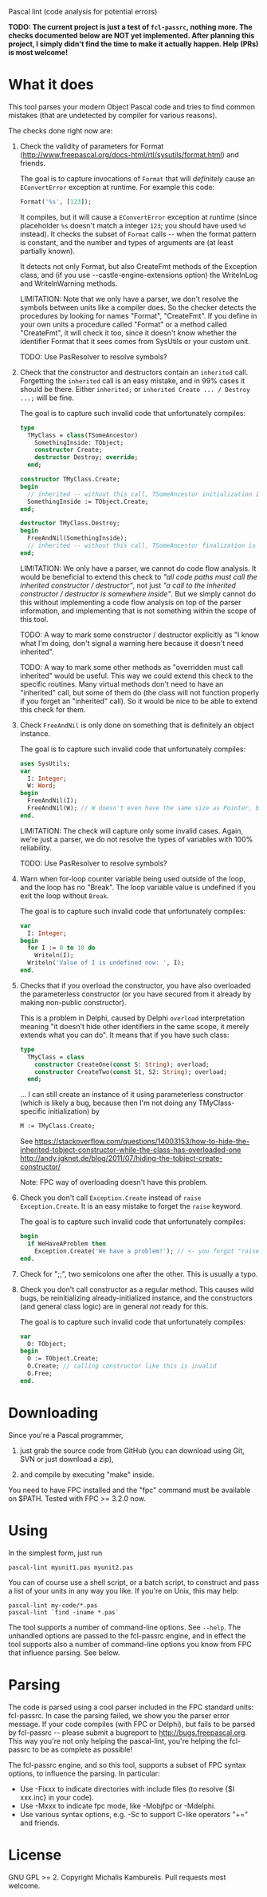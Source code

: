 Pascal lint (code analysis for potential errors)

**TODO: The current project is just a test of `fcl-passrc`, nothing more. The checks documented below are NOT yet implemented. After planning this project, I simply didn't find the time to make it actually happen. Help (PRs) is most welcome!**

# What it does

This tool parses your modern Object Pascal code and tries to find common mistakes (that are undetected by compiler for various reasons).

The checks done right now are:

1. Check the validity of parameters for Format (http://www.freepascal.org/docs-html/rtl/sysutils/format.html) and friends.

    The goal is to capture invocations of `Format` that will *definitely* cause an `EConvertError` exception at runtime. For example this code:

    ```pascal
    Format('%s', [123]);
    ```

    It compiles, but it will cause a `EConvertError` exception at runtime (since placeholder `%s` doesn't match a integer `123`; you should have used `%d` instead). It checks the subset of `Format` calls -- when the format pattern is constant, and the number and types of arguments are (at least partially known).

    It detects not only Format, but also CreateFmt methods of the Exception class, and (if you use --castle-engine-extensions option) the WritelnLog and WritelnWarning methods.

    LIMITATION: Note that we only have a parser, we don't resolve the symbols between units like a compiler does. So the checker detects the procedures by looking for names "Format", "CreateFmt". If you define in your own units a procedure called "Format" or a method called "CreateFmt", it will check it too, since it doesn't know whether the identifier Format that it sees comes from SysUtils or your custom unit.

    TODO: Use PasResolver to resolve symbols?

2. Check that the constructor and destructors contain an `inherited` call. Forgetting the `inherited` call is an easy mistake, and in 99% cases it should be there. Either `inherited;` or `inherited Create ... / Destroy ...;` will be fine.

    The goal is to capture such invalid code that unfortunately compiles:

    ```pascal
    type
      TMyClass = class(TSomeAncestor)
        SomethingInside: TObject;
        constructor Create;
        destructor Destroy; override;
      end;

    constructor TMyClass.Create;
    begin
      // inherited -- without this call, TSomeAncestor initialization is not done
      SomethingInside := TObject.Create;
    end;

    destructor TMyClass.Destroy;
    begin
      FreeAndNil(SomethingInside);
      // inherited -- without this call, TSomeAncestor finalization is not done
    end;
    ```

    LIMITATION: We only have a parser, we cannot do code flow analysis. It would be beneficial to extend this check to _"all code paths must call the inherited constructor / destructor"_, not just _"a call to the inherited constructor / destructor is somewhere inside"_. But we simply cannot do this without implementing a code flow analysis on top of the parser information, and implementing that is not something within the scope of this tool.

    TODO: A way to mark some constructor / destructor explicitly as "I know what I'm doing, don't signal a warning here because it doesn't need inherited".

    TODO: A way to mark some other methods as "overridden must call inherited" would be useful. This way we could extend this check to the specific routines. Many virtual methods don't need to have an "inherited" call, but some of them do (the class will not function properly if you forget an "inherited" call). So it would be nice to be able to extend this check for them.

3. Check `FreeAndNil` is only done on something that is definitely an object instance.

    The goal is to capture such invalid code that unfortunately compiles:

    ```pascal
    uses SysUtils;
    var
      I: Integer;
      W: Word;
    begin
      FreeAndNil(I);
      FreeAndNil(W); // W doesn't even have the same size as Pointer, but stupid FreeAndNil still compiles!
    end.
    ```

    LIMITATION: The check will capture only some invalid cases. Again, we're just a parser, we do not resolve the types of variables with 100% reliability.

    TODO: Use PasResolver to resolve symbols?

4. Warn when for-loop counter variable being used outside of the loop, and the loop has no "Break". The loop variable value is undefined if you exit the loop without `Break`.

    The goal is to capture such invalid code that unfortunately compiles:

    ```pascal
    var
      I: Integer;
    begin
      for I := 0 to 10 do
        Writeln(I);
      Writeln('Value of I is undefined now: ', I);
    end.
    ```

5. Checks that if you overload the constructor, you have also overloaded the parameterless constructor (or you have secured from it already by making non-public constructor).

    This is a problem in Delphi, caused by Delphi `overload` interpretation meaning "it doesn't hide other identifiers in the same scope, it merely extends what you can do". It means that if you have such class:

    ```pascal
    type
      TMyClass = class
        constructor CreateOne(const S: String); overload;
        constructor CreateTwo(const S1, S2: String); overload;
      end;
    ```

    ... I can still create an instance of it using parameterless constructor (which is likely a bug, because then I'm not doing any TMyClass-specific initialization) by

    ```pascal
    M := TMyClass.Create;
    ```

    See
    https://stackoverflow.com/questions/14003153/how-to-hide-the-inherited-tobject-constructor-while-the-class-has-overloaded-one
    http://andy.jgknet.de/blog/2011/07/hiding-the-tobject-create-constructor/

    Note: FPC way of overloading doesn't have this problem.

6. Check you don't call `Exception.Create` instead of `raise Exception.Create`. It is an easy mistake to forget the `raise` keyword.

    The goal is to capture such invalid code that unfortunately compiles:

    ```pascal
    begin
      if WeHaveAProblem then
        Exception.Create('We have a problem!'); // <- you forgot "raise"
    end.
    ```

7. Check for ";;", two semicolons one after the other. This is usually a typo.

8. Check you don't call constructor as a regular method. This causes wild bugs, be reinitializing already-initialized instance, and the constructors (and general class logic) are in general *not* ready for this.

    The goal is to capture such invalid code that unfortunately compiles:

    ```pascal
    var
      O: TObject;
    begin
      O := TObject.Create;
      O.Create; // calling constructor like this is invalid
      O.Free;
    end.
    ```

# Downloading

Since you're a Pascal programmer,

1. just grab the source code from GitHub (you can download using Git, SVN or just download a zip),

2. and compile by executing "make" inside.

You need to have FPC installed and the "fpc" command must be available on $PATH. Tested with FPC >= 3.2.0 now.

# Using

In the simplest form, just run

```
pascal-lint myunit1.pas myunit2.pas
```

You can of course use a shell script, or a batch script, to construct and pass a list of your units in any way you like. If you're on Unix, this may help:

```
pascal-lint my-code/*.pas
pascal-lint `find -iname *.pas`
```

The tool supports a number of command-line options. See `--help`. The unhandled options are passed to the fcl-passrc engine, and in effect the tool supports also a number of command-line options you know from FPC that influence parsing. See below.

# Parsing

The code is parsed using a cool parser included in the FPC standard units: fcl-passrc. In case the parsing failed, we show you the parser error message. If your code compiles (with FPC or Delphi), but fails to be parsed by fcl-passrc -- please submit a bugreport to http://bugs.freepascal.org. This way you're not only helping the pascal-lint, you're helping the fcl-passrc to be as complete as possible!

The fcl-passrc engine, and so this tool, supports a subset of FPC syntax options, to influence the parsing. In particular:

- Use -Fixxx to indicate directories with include files (to resolve {$I xxx.inc} in your code).
- Use -Mxxx to indicate fpc mode, like -Mobjfpc or -Mdelphi.
- Use various syntax options, e.g. -Sc to support C-like operators "+=" and friends.

# License

GNU GPL >= 2.
Copyright Michalis Kamburelis.
Pull requests most welcome.
